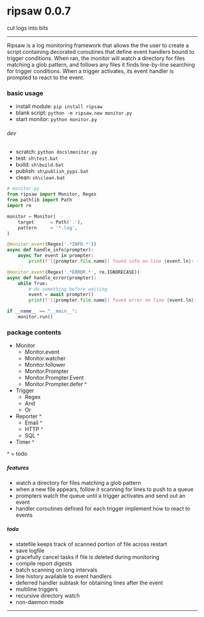 # ripsaw 0.0.7
cut logs into bits

---

Ripsaw is a log monitoring framework that allows the the user to create a script containing decorated coroutines that define event handlers bound to trigger conditions. 
When ran, the monitor will watch a directory for files matching a glob pattern, and follows any files it finds line-by-line searching for trigger conditions. When a trigger activates, its event handler is prompted to react to the event. 

### basic usage
* install module: `pip install ripsaw` 
* blank script: `python -m ripsaw.new monitor.py`
* start monitor: `python monitor.py`

###### dev
* scratch: `python docs\monitor.py`
* test: `sh\test.bat`  
* build: `sh\build.bat`
* publish: `sh\publish_pypi.bat`
* clean: `sh\clean.bat`

```python
# monitor.py
from ripsaw import Monitor, Regex
from pathlib import Path
import re

monitor = Monitor(
    target      = Path('.'),
    pattern     = '*.log',
)

@monitor.event(Regex('.*INFO.*'))
async def handle_info(prompter):
    async for event in prompter:
        print(f'[{prompter.file.name}] found info on line {event.ln}: {event.line.strip()}, {event.match}')

@monitor.event(Regex('.*ERROR.*', re.IGNORECASE))
async def handle_error(prompter):
    while True:
        # do something before waiting
        event = await prompter()
        print(f'[{prompter.file.name}] found error on line {event.ln}: {event.line.strip()}, {event.match}')

if __name__ == "__main__":
    monitor.run()
```

### package contents
* Monitor
    * Monitor.event
    * Monitor.watcher
    * Monitor.follower
    * Monitor.Prompter
    * Monitor.Prompter.Event
    * Monitor.Prompter.defer ^
* Trigger
    * Regex
    * And
    * Or
* Reporter ^
    * Email ^
    * HTTP ^
    * SQL ^
* Timer ^

^ = todo

##### features
* watch a directory for files matching a glob pattern
* when a new file appears, follow it scanning for lines to push to a queue
* prompters watch the queue until a trigger activates and send out an event
* handler coroutines defined for each trigger implement how to react to events

##### todo
* statefile keeps track of scanned portion of file across restart
* save logfile
* gracefully cancel tasks if file is deleted during monitoring
* compile report digests
* batch scanning on long intervals
* line history available to event handlers
* deferred handler subtask for obtaining lines after the event
* multiline triggers
* recursive directory watch
* non-daemon mode

---
